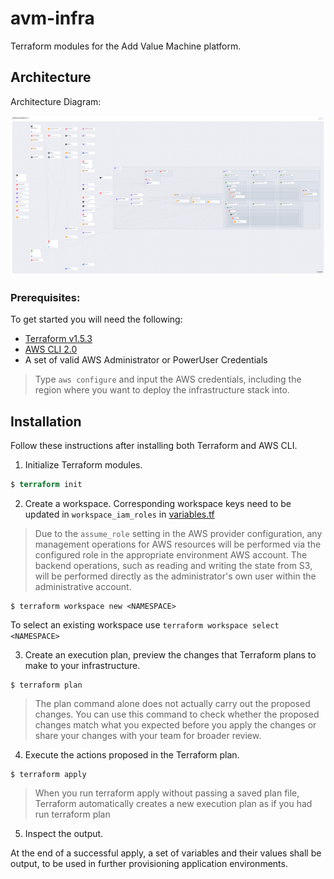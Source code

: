 # avm-infra

Terraform modules for the Add Value Machine platform.

## Architecture

Architecture Diagram:

![](docs/diagrams/architecture-diagram-v1.3.png)

### Prerequisites:

To get started you will need the following:

- [Terraform v1.5.3](https://developer.hashicorp.com/terraform/downloads)
- [AWS CLI 2.0](https://aws.amazon.com/cli/)
- A set of valid AWS Administrator or PowerUser Credentials

> Type `aws configure` and input the AWS credentials, including the region where you want to deploy the infrastructure
> stack into.

## Installation

Follow these instructions after installing both Terraform and AWS CLI.

1. Initialize Terraform modules. 

```terraform
$ terraform init
```

2. Create a workspace. Corresponding workspace keys need to be updated in `workspace_iam_roles` in [variables.tf](variables.tf)

> Due to the `assume_role` setting in the AWS provider configuration, any management operations for AWS resources will be performed via the configured role in the appropriate environment AWS account. The backend operations, such as reading and writing the state from S3, will be performed directly as the administrator's own user within the administrative account.

```
$ terraform workspace new <NAMESPACE>
```

To select an existing workspace use `terraform workspace select <NAMESPACE>`

3. Create an execution plan, preview the changes that Terraform plans to make to your infrastructure.

```
$ terraform plan
```

> The plan command alone does not actually carry out the proposed changes. You can use this command to check whether the proposed changes match what you expected before you apply the changes or share your changes with your team for broader review.

4. Execute the actions proposed in the Terraform plan.

```
$ terraform apply
```

> When you run terraform apply without passing a saved plan file, Terraform automatically creates a new execution plan as if you had run terraform plan

5. Inspect the output.

At the end of a successful apply, a set of variables and their values shall be output, to be used in further provisioning application environments.

